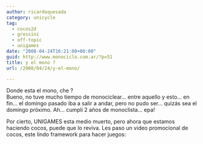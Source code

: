 ```yaml
---
author: ricardoquesada
category: unicycle
tag:
  - cocos2d
  - grossini
  - off-topic
  - unigames
date: "2008-04-24T16:21:00+00:00"
guid: http://www.monociclo.com.ar/?p=51
title: y el mono ?
url: /2008/04/24/y-el-mono/

---
```

Donde esta el mono, che ?  
Bueno, no tuve mucho tiempo de monociclear... entre aquello y esto... en fin... el domingo pasado iba a salir a andar, pero no pudo ser... quizás sea el domingo próximo. Ah... cumpli 2 años de monoclista... epa!

Por cierto, UNIGAMES esta medio muerto, pero ahora que estamos haciendo cocos, puede que lo reviva. Les paso un video promocional de cocos, este lindo framework para hacer juegos:  
